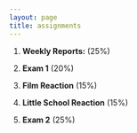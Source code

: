 ```yaml
---
layout: page
title: assignments
---
```


1. **Weekly Reports:**  (25%)

2. **Exam 1** (20%)

3. **Film Reaction** (15%)

3. **Little School Reaction** (15%)

4. **Exam 2** (25%)



